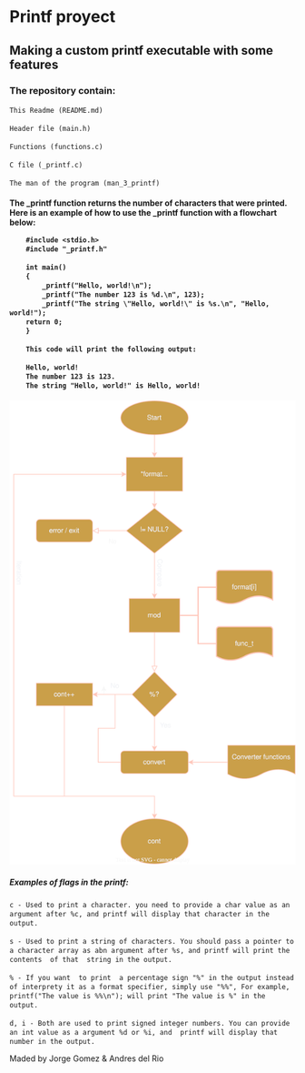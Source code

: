 <h1>Printf proyect</h1>

<h2>Making a custom printf executable with some <br>
 features</h2>

<h3>The repository contain:</h3>
<p>

	This Readme (README.md)

	Header file (main.h)

	Functions (functions.c)

	C file (_printf.c)

	The man of the program (man_3_printf)
</p>
<h4>	
	The _printf function returns the number of characters that were printed.
	Here is an example of how to use the _printf function with a flowchart below:
	
		#include <stdio.h>
		#include "_printf.h"
	
		int main()
		{
			_printf("Hello, world!\n");
			_printf("The number 123 is %d.\n", 123);
			_printf("The string \"Hello, world!\" is %s.\n", "Hello, world!");
		return 0;
		}
		
		This code will print the following output:
		
		Hello, world!
		The number 123 is 123.
		The string "Hello, world!" is Hello, world!
</h4>
<img src="https://github.com/Dyasteek/holbertonschool-printf/blob/master/flowchart_printf.svg" alt="Flowchart printf">

<h5>
	Examples of flags in the printf:
</h5>

	c - Used to print a character. you need to provide a char value as an argument after %c, and printf will display that character in the output.

	s - Used to print a string of characters. You should pass a pointer to a character array as abn argument after %s, and printf will print the contents  of that  string in the output.

	% - If you want  to print  a percentage sign "%" in the output instead of interprety it as a format specifier, simply use "%%", For example, printf("The value is %%\n"); will print "The value is %" in the output.

	d, i - Both are used to print signed integer numbers. You can provide an int value as a argument %d or %i, and  printf will display that number in the output.

<footer>Maded by
    <a
    style="text-decoration: none;"
    href="github.com/jorge871">
    Jorge Gomez</a>
    &
    <a
    style="text-decoration: none;"
    href="github.com/dyasteek">
    Andres del Rio</a>
</footer>
